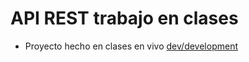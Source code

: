 # API REST trabajo en clases
- Proyecto hecho en clases en vivo [dev/development](https://bluuweb.dev/07-node/03-apirest.html)